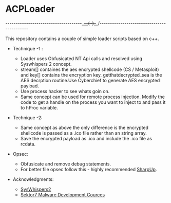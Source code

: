 # ACPLoader

-------------------------------------\_~~__(··)_~~_/-------------------------------------------

This repository contains a couple of simple loader scripts based on c++.



- Technique -1 :
  - Loader uses Obfusicated NT Api calls and resolved using Syswhispers 2 concept.
  - stream[] containes the aes encrypted shellcode (CS / Metasploit) and key[] contains the encryption key. getthatdecrypted_sea is the AES decrption routine.Use Cyberchief to generate AES encrypted payload.
  - Use process hacker to see whats goin on.
  - Same concept can be used for remote process injection. Modify the code to get a handle on the process you want to inject to and pass it to hProc variable.
  
 
- Technique -2:
  - Same concept as above the only difference is the encrypted shellcode is passed as a .ico file rather than an string array.
  - Save the encrypted payload as .ico and include the .ico file as rcdata.

- Opsec:
  - Obfusicate and remove debug statements.
  - For better file opsec follow this - highly recommended [SharpUp](https://redteamer.tips/basic-operational-security-when-dropping-to-disk/).


- Acknowledgments:
  - [SysWhispers2](https://github.com/jthuraisamy/SysWhispers2)
  - [Sektor7 Malware Development Cources](https://institute.sektor7.net/)
